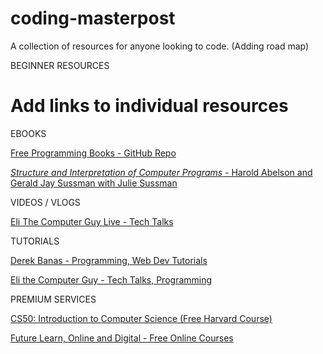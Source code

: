 # coding-masterpost
A collection of resources for anyone looking to code.
(Adding road map)

BEGINNER RESOURCES
# Add links to individual resources 

EBOOKS

[Free Programming Books - GitHub Repo](https://github.com/vhf/free-programming-books)

[*Structure and Interpretation of Computer Programs* - Harold Abelson and Gerald Jay Sussman
with Julie Sussman](http://web.mit.edu/alexmv/6.037/sicp.pdf)

VIDEOS / VLOGS

[Eli The Computer Guy Live - Tech Talks](https://www.youtube.com/user/EliComputerGuyLive)

TUTORIALS 

[Derek Banas - Programming, Web Dev Tutorials](https://www.youtube.com/user/derekbanas/featured)

[Eli the Computer Guy - Tech Talks, Programming](https://www.youtube.com/user/elithecomputerguy/featured)

PREMIUM SERVICES

[CS50: Introduction to Computer Science (Free Harvard Course)](https://www.edx.org/course/introduction-computer-science-harvardx-cs50x)

[Future Learn, Online and Digital - Free Online Courses](https://www.futurelearn.com/courses?utf8=✓&filter_category=online-and-digital&filter_availability=new-and-upcoming)
